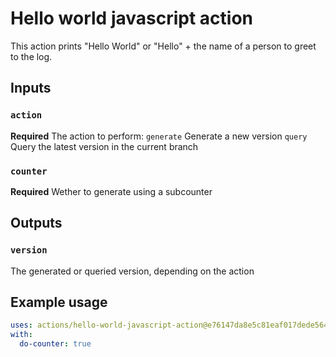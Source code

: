 # Hello world javascript action

This action prints "Hello World" or "Hello" + the name of a person to greet to the log.

## Inputs

### `action`

**Required** The action to perform:
`generate` Generate a new version
`query` Query the latest version in the current branch

### `counter`

**Required** Wether to generate using a subcounter

## Outputs

### `version`

The generated or queried version, depending on the action

## Example usage

```yaml
uses: actions/hello-world-javascript-action@e76147da8e5c81eaf017dede5645551d4b94427b
with:
  do-counter: true
```


